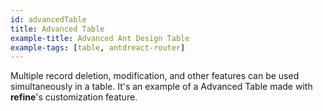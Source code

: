 ```yaml
---
id: advancedTable
title: Advanced Table
example-title: Advanced Ant Design Table
example-tags: [table, antdreact-router]
---
```


Multiple record deletion, modification, and other features can be used simultaneously in a table. It's an example of a Advanced Table made with **refine**'s customization feature.

<CodeSandboxExample path="table-antd-advanced" />
